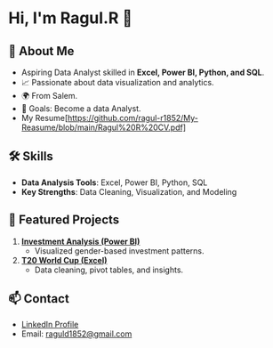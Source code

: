 # Hi, I'm Ragul.R 👋
## 🌟 About Me
- Aspiring Data Analyst skilled in **Excel, Power BI, Python, and SQL**.
- 📈 Passionate about data visualization and analytics.
- 🌍 From Salem.
- 🎯 Goals: Become a data Analyst.
- My Resume[https://github.com/ragul-r1852/My-Reasume/blob/main/Ragul%20R%20CV.pdf]

## 🛠️ Skills
- **Data Analysis Tools**: Excel, Power BI, Python, SQL
- **Key Strengths**: Data Cleaning, Visualization, and Modeling  

## 📂 Featured Projects
1. **[Investment Analysis (Power BI)](link-to-repo)**  
   - Visualized gender-based investment patterns.  
2. **[T20 World Cup (Excel)](link-to-repo)**  
   - Data cleaning, pivot tables, and insights.

## 📫 Contact
- [LinkedIn Profile](https://www.linkedin.com/in/r-ragul-d52y07/)
- Email: raguld1852@gmail.com
